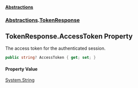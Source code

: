 #### [Abstractions](../../index.md 'index')
### [Abstractions](../index.md 'Abstractions').[TokenResponse](index.md 'Abstractions\.TokenResponse')

## TokenResponse\.AccessToken Property

The access token for the authenticated session\.

```csharp
public string? AccessToken { get; set; }
```

#### Property Value
[System\.String](https://learn.microsoft.com/en-us/dotnet/api/system.string 'System\.String')